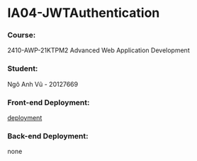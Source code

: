 # IA04-JWTAuthentication

### Course:
2410-AWP-21KTPM2
Advanced Web Application Development

### Student:
Ngô Anh Vũ - 20127669

### Front-end Deployment:
[deployment](https://ia04-jwt-authentication.vercel.app)

### Back-end Deployment:
none
